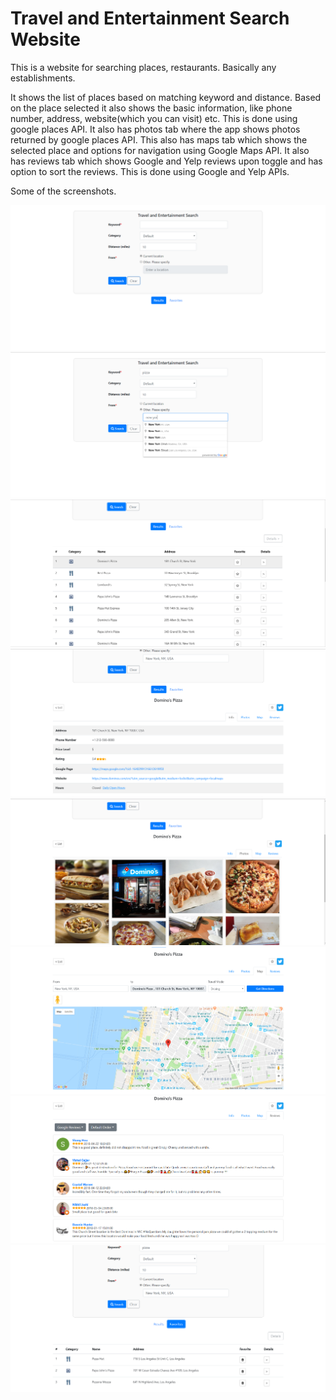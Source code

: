 # Travel and Entertainment Search Website

This is a website for searching places, restaurants. Basically any establishments.

It shows the list of places based on matching keyword and distance. Based on the place selected it also shows the basic information, like phone number, address, website(which you can visit) etc. This is done using google places API. It also has photos tab where the app shows photos returned by google places API. This also has maps tab which shows the selected place and options for navigation using Google Maps API. It also has reviews tab which shows Google and Yelp reviews upon toggle and has option to sort the reviews. This is done using Google and Yelp APIs.

Some of the screenshots.

<img src="https://github.com/mrunmayeeshirodkar/Website_TravelEntSearch/blob/master/app/index.PNG">

<img src="https://github.com/mrunmayeeshirodkar/Website_TravelEntSearch/blob/master/app/autocomplete.PNG">

<img src="https://github.com/mrunmayeeshirodkar/Website_TravelEntSearch/blob/master/app/searchres.PNG">

<img src="https://github.com/mrunmayeeshirodkar/Website_TravelEntSearch/blob/master/app/infotab.PNG">

<img src="https://github.com/mrunmayeeshirodkar/Website_TravelEntSearch/blob/master/app/photostab.PNG">

<img src="https://github.com/mrunmayeeshirodkar/Website_TravelEntSearch/blob/master/app/maptab.PNG">

<img src="https://github.com/mrunmayeeshirodkar/Website_TravelEntSearch/blob/master/app/reviewstab.PNG">

<img src="https://github.com/mrunmayeeshirodkar/Website_TravelEntSearch/blob/master/app/favoritestab.PNG">

